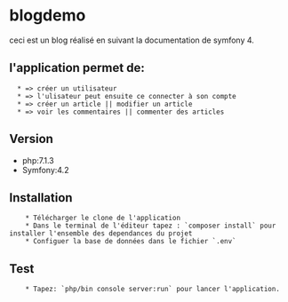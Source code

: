 blogdemo
========

ceci est un blog réalisé en suivant la documentation de symfony 4.

l'application permet de:
-----------------------
      * => créer un utilisateur 
      * => l'ulisateur peut ensuite ce connecter à son compte
      * => créer un article || modifier un article 
      * => voir les commentaires || commenter des articles
Version
--------
  * php:7.1.3
  * Symfony:4.2

Installation
------------
        * Télécharger le clone de l'application 
        * Dans le terminal de l'éditeur tapez : `composer install` pour installer l'ensemble des dependances du projet
        * Configuer la base de données dans le fichier `.env` 
Test
----
        * Tapez: `php/bin console server:run` pour lancer l'application.
